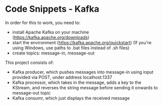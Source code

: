 # Code Snippets - Kafka

In order for this to work, you need to:
- install Apache Kafka on your machine (https://kafka.apache.org/downloads)
- start the environment (https://kafka.apache.org/quickstart) (If you're using Windows, use paths to .bat files instead of .sh files)
- create topics: message-in, message-out

This project consists of:
- Kafka producer, which pushes messages into message-in using input provided via POST, under address localhost:1337
- Kafka processor, which takes in the message, adds a key to the KStream, and reverses the string message before sending it onwards to message-out topic
- Kafka consumr, which just displays the received message